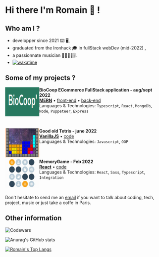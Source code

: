 # Hi there I'm Romain 👋 !

## Who am I ?

- developper since 2021 ⌨️ 🖥️,
- graduated from the Ironhack 🎓 in fullStack webDev (mid-2022) ,
- a passionnate musician 🎺🎹🎷🎸🎚️.
- [![wakatime](https://wakatime.com/badge/user/fcd1c6ad-0299-464b-857c-6244ad4083ce.svg)](https://wakatime.com/@fcd1c6ad-0299-464b-857c-6244ad4083ce)

## Some of my projects ?

[<img align="left" height="94px" width="110px" alt="biocoop-image" src="https://github.com/RomainC75/RomainC75/raw/main/bioCoop.png"/>](https://biocoop-ecommerce.netlify.app/)

**BioCoop ECommerce FullStack application - aug/sept 2022** \
[**MERN**](https://biocoop-ecommerce.netlify.app/) • [front-end](https://github.com/RomainC75/ecommerce-front) • [back-end](https://github.com/RomainC75/ecommerce-back) \
Languages & Technologies: `Typescript`, `React`, `MongoDb`, `Node`, `Puppeteer`, `Express` \
<br/>
<br/>


[<img align="left" height="94px" width="110px" alt="tetris-image" src="https://github.com/RomainC75/RomainC75/raw/main/tetris.png"/>](https://romainc75.github.io/IronHack-retroTetris-JS/)

**Good old Tetris - june 2022** \
[**VanillaJS**](https://romainc75.github.io/IronHack-retroTetris-JS/) • [code](https://github.com/RomainC75/IronHack-retroTetris-JS) \
Languages & Technologies: `Javascript`, `OOP` \
<br/>
<br/>

[<img align="left" height="94px" width="110px" alt="memoryGame-image" src="https://github.com/RomainC75/RomainC75/raw/main/memoryGame.png"/>](https://romainchenard-memorygame.netlify.app/)

**MemoryGame - Feb 2022** \
[**React**](https://romainchenard-memorygame.netlify.app/) • [code](https://github.com/RomainC75/memoryGame-TS) \
Languages & Technologies: `React`, `Sass`, `Typescript`, `Integration` \
<br/>
<br/>

Don't hesitate to send me an [email](mailto:rom.chenard@gmail.com) if you want to talk about coding, tech, project, music or just take a coffe in Paris.

## Other information 


![Codewars](https://github.r2v.ch/codewars?user=RomainChnrd&stroke=COLOR)


![Anurag's GitHub stats](https://github-readme-stats.vercel.app/api?username=romainc75&show_icons=true&theme=radical)

[![Romain's Top Langs](https://github-readme-stats.vercel.app/api/top-langs/?username=romainc75&langs_count=8)](https://github.com/anuraghazra/github-readme-stats)
